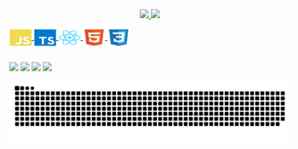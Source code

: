 

<div align="center">
  <a href="https://github.com/JnzIH">
  <img height="180em" src="https://github-readme-stats.vercel.app/api?username=JnzIH&show_icons=true&theme=dracula&include_all_commits=true&count_private=true"/>
  <img height="170em" src="https://github-readme-stats.vercel.app/api/top-langs/?username=JnzIH&layout=compact&langs_count=7&theme=dracula"/>
</div>

  <div style="display: inline_block"><br>
  <img align="center" alt="Jnz-Jnzs" height="30" width="40" src="https://raw.githubusercontent.com/devicons/devicon/master/icons/javascript/javascript-plain.svg">
  <img align="center" alt="Jnz-JnzTs" height="30" width="40" src="https://raw.githubusercontent.com/devicons/devicon/master/icons/typescript/typescript-plain.svg">
  <img align="center" alt="Jnz-JnzReact" height="30" width="40" src="https://raw.githubusercontent.com/devicons/devicon/master/icons/react/react-original.svg">
  <img align="center" alt="Jnz-JnzHTML" height="30" width="40" src="https://raw.githubusercontent.com/devicons/devicon/master/icons/html5/html5-original.svg">
  <img align="center" alt="Jnz-JnzCSS" height="30" width="40" src="https://raw.githubusercontent.com/devicons/devicon/master/icons/css3/css3-original.svg">
</div>
  
 ##
  
  <div> 
  <a href="https://www.youtube.com/channel/UC92Ppyyj_Jb3hLMJFR4MAkA" target="_blank"><img src="https://img.shields.io/badge/YouTube-FF0000?style=for-the-badge&logo=youtube&logoColor=white" target="_blank"></a>
  <a href="jnz.discloud.app target="_blank"><img src="https://img.shields.io/badge/-Instagram-%23E4405F?style=for-the-badge&logo=instagram&logoColor=white" target="_blank"></a> 
  <a href = "jnz.discloud.app"><img src="https://img.shields.io/badge/-Gmail-%23333?style=for-the-badge&logo=gmail&logoColor=white" target="_blank"></a>
  <a href="jnz.discloud.app" target="_blank"><img src="https://img.shields.io/badge/-LinkedIn-%230077B5?style=for-the-badge&logo=linkedin&logoColor=white" target="_blank"></a> 
 
  ![Snake animation](https://github.com/JnzIH/JnzIH/blob/output/github-contribution-grid-snake.svg)
 
</div>
